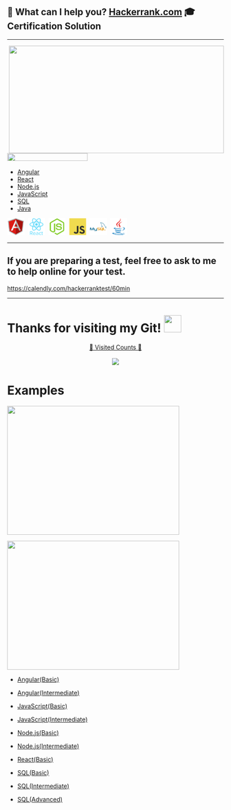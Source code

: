 ## 🤗 What can I help you? [Hackerrank.com](https://hackerrank.com) 🎓Certification Solution 

---

<p>
  <img align="right" src="https://media.giphy.com/media/dWesBcTLavkZuG35MI/giphy.gif" width="500" height="250"/>
</p>

<br/>

<img src="https://www.hackerrank.com/wp-content/uploads/2020/05/hackerrank_logo-Pride.gif" width="187" height="18"/>


- [Angular](https://github.com/hackerrank-test/hackerrank-angular-test)
- [React](https://github.com/hackerrank-test/hackerrank-react-test)
- [Node.js](https://github.com/hackerrank-test/hackerrank-nodejs-test)
- [JavaScript](https://github.com/hackerrank-test/hackerrank-javascript-test)
- [SQL](https://github.com/hackerrank-test/hackerrank-sql-test)
- [Java](https://github.com/hackerrank-test/hackerrank-java-test)

<div>
  <img src="https://github.com/devicons/devicon/blob/master/icons/angularjs/angularjs-original.svg" title="Angular" alt="Angular" width="40" height="40"/>&nbsp;
  <img src="https://github.com/devicons/devicon/blob/master/icons/react/react-original-wordmark.svg" title="React" alt="React" width="40" height="40"/>&nbsp;
  <img src="https://github.com/devicons/devicon/blob/master/icons/nodejs/nodejs-original.svg" title="NodeJS" alt="NodeJS" width="40" height="40"/>&nbsp;
  <img src="https://github.com/devicons/devicon/blob/master/icons/javascript/javascript-original.svg" title="JavaScript" alt="JavaScript" width="40" height="40"/>&nbsp;
  <img src="https://github.com/devicons/devicon/blob/master/icons/mysql/mysql-original-wordmark.svg" title="MySQL"  alt="MySQL" width="40" height="40"/>&nbsp;
  <img src="https://github.com/devicons/devicon/blob/master/icons/java/java-original.svg" title="Java" alt="Java" width="40" height="40"/>&nbsp;
</div>

---

## If you are preparing a test, feel free to ask to me to help online for your test.

https://calendly.com/hackerranktest/60min

---

# Thanks for visiting my Git! <img src="https://raw.githubusercontent.com/iampavangandhi/iampavangandhi/master/gifs/Hi.gif" width="40px" height="40px">
<a target="blank" href="https://profile-counter.glitch.me/hackerranktest-solution/count.svg"><p align="center">💖 Visited Counts 💖<br><br> <img src="https://profile-counter.glitch.me/hackerranktest-solution/count.svg" /></a>

# Examples
<p>
  <img align="center" src="https://user-images.githubusercontent.com/96024117/182754962-f9aeab03-12d5-4a76-9474-4d6a3346efb3.png" width="400" height="300"/>
</p>
<p>
  <img align="center" src="https://user-images.githubusercontent.com/96024117/182754987-fb383e03-b58b-4c36-817e-4195db8c4cfe.png" width="400" height="300"/>
</p>

- [Angular(Basic)](https://www.hackerrank.com/certificates/893ea60f337e)

- [Angular(Intermediate)](https://www.hackerrank.com/certificates/0ec7983f67ef)

- [JavaScript(Basic)](https://www.hackerrank.com/certificates/bf0db16bc860)

- [JavaScript(Intermediate)](https://www.hackerrank.com/certificates/3b672b3dd40e)

- [Node.js(Basic)](https://www.hackerrank.com/certificates/d26cb3a4126e)

- [Node.js(Intermediate)](https://www.hackerrank.com/certificates/7a78fdde276b)

- [React(Basic)](https://www.hackerrank.com/certificates/7adc6fe800a2)

- [SQL(Basic)](https://www.hackerrank.com/certificates/ab6df721cf36)

- [SQL(Intermediate)](https://www.hackerrank.com/certificates/98922c52d67e)

- [SQL(Advanced)](https://www.hackerrank.com/certificates/b0088089af01)

